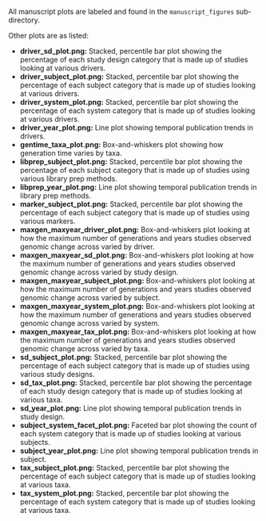 All manuscript plots are labeled and found in the `manuscript_figures` sub-directory.

Other plots are as listed:
  * **driver_sd_plot.png:** Stacked, percentile bar plot showing the percentage of each study design category that is made up of studies looking at various drivers.
  * **driver_subject_plot.png:** Stacked, percentile bar plot showing the percentage of each subject category that is made up of studies looking at various drivers.
  * **driver_system_plot.png:** Stacked, percentile bar plot showing the percentage of each system category that is made up of studies looking at various drivers.
  * **driver_year_plot.png:** Line plot showing temporal publication trends in drivers.
  * **gentime_taxa_plot.png:** Box-and-whiskers plot showing how generation time varies by taxa.
  * **libprep_subject_plot.png:** Stacked, percentile bar plot showing the percentage of each subject category that is made up of studies using various library prep methods.
  * **libprep_year_plot.png:** Line plot showing temporal publication trends in library prep methods.
  * **marker_subject_plot.png:** Stacked, percentile bar plot showing the percentage of each subject category that is made up of studies using various markers.
  * **maxgen_maxyear_driver_plot.png:** Box-and-whiskers plot looking at how the maximum number of generations and years studies observed genomic change across varied by driver.
  * **maxgen_maxyear_sd_plot.png:** Box-and-whiskers plot looking at how the maximum number of generations and years studies observed genomic change across varied by study design.
  * **maxgen_maxyear_subject_plot.png:** Box-and-whiskers plot looking at how the maximum number of generations and years studies observed genomic change across varied by subject.
  * **maxgen_maxyear_system_plot.png:** Box-and-whiskers plot looking at how the maximum number of generations and years studies observed genomic change across varied by system.
  * **maxgen_maxyear_tax_plot.png:** Box-and-whiskers plot looking at how the maximum number of generations and years studies observed genomic change across varied by taxa.
  * **sd_subject_plot.png:** Stacked, percentile bar plot showing the percentage of each subject category that is made up of studies using various study designs.
  * **sd_tax_plot.png:** Stacked, percentile bar plot showing the percentage of each study design category that is made up of studies looking at various taxa.
  * **sd_year_plot.png:** Line plot showing temporal publication trends in study design.
  * **subject_system_facet_plot.png:** Faceted bar plot showing the count of each system category that is made up of studies looking at various subjects.
  * **subject_year_plot.png:** Line plot showing temporal publication trends in subject.
  * **tax_subject_plot.png:** Stacked, percentile bar plot showing the percentage of each subject category that is made up of studies looking at various taxa.
  * **tax_system_plot.png:** Stacked, percentile bar plot showing the percentage of each system category that is made up of studies looking at various taxa.
  
